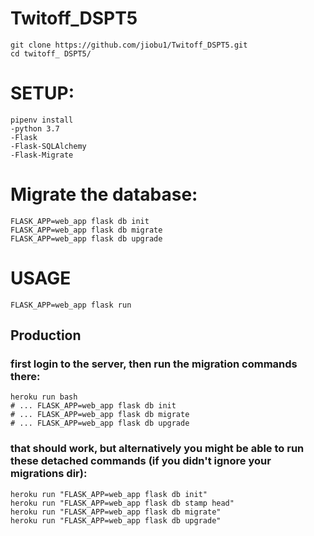 # Twitoff_DSPT5

``git clone https://github.com/jiobu1/Twitoff_DSPT5.git``<br/>
``cd twitoff_ DSPT5/``<br/>

# SETUP: 
``pipenv install``<br/>
``-python 3.7``<br/>
``-Flask ``<br/>
``-Flask-SQLAlchemy`` <br/>
``-Flask-Migrate``<br/>

# Migrate the database:
``FLASK_APP=web_app flask db init``<br/>
``FLASK_APP=web_app flask db migrate``<br/>
``FLASK_APP=web_app flask db upgrade``<br/>

# USAGE
``FLASK_APP=web_app flask run``<br/>

## Production
### first login to the server, then run the migration commands there:
``heroku run bash``<br/>
``# ... FLASK_APP=web_app flask db init``<br/>
``# ... FLASK_APP=web_app flask db migrate``<br/>
``# ... FLASK_APP=web_app flask db upgrade``<br/>

### that should work, but alternatively you might be able to run these detached commands (if you didn't ignore your migrations dir):
``heroku run "FLASK_APP=web_app flask db init"``<br/>
``heroku run "FLASK_APP=web_app flask db stamp head"``<br/>
``heroku run "FLASK_APP=web_app flask db migrate"``<br/>
``heroku run "FLASK_APP=web_app flask db upgrade"``<br/>
